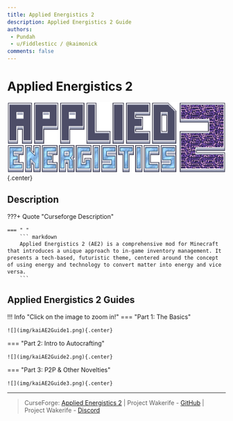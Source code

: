 ```yaml
---
title: Applied Energistics 2
description: Applied Energistics 2 Guide
authors: 
 - Pundah
 - u/Fiddlesticc / @kaimonick
comments: false
---
```


# Applied Energistics 2
![](img/applied_energistics2.png){.center}
## Description
???+ Quote "Curseforge Description"

    === " "
        ``` markdown
        Applied Energistics 2 (AE2) is a comprehensive mod for Minecraft that introduces a unique approach to in-game inventory management. It presents a tech-based, futuristic theme, centered around the concept of using energy and technology to convert matter into energy and vice versa. 
        ```

## Applied Energistics 2 Guides
!!! Info "Click on the image to zoom in!"
=== "Part 1: The Basics"
	
	![](img/kaiAE2Guide1.png){.center}

=== "Part 2: Intro to Autocrafting"
	
	![](img/kaiAE2Guide2.png){.center}

=== "Part 3: P2P & Other Novelties"
	
	![](img/kaiAE2Guide3.png){.center}

---

<!--- [Applied Energistics 2 Guide](../guides/kaimonickguides.md#applied-energistics-2) --->

> CurseForge: [Applied Energistics 2](https://www.curseforge.com/minecraft/mc-mods/applied-energistics-2) | Project Wakerife - [GitHub](https://github.com/Pundah) | Project Wakerife - [Discord](https://discord.gg/M4HQTQ9g9f)